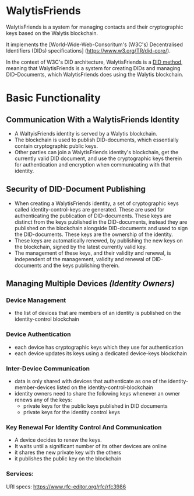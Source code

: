 # WalytisFriends
WalytisFriends is a system for managing contacts and their cryptographic keys based on the Walytis blockchain.

It implements the [World-Wide-Web-Consoritum's (W3C's) Decentralised Identifiers (DIDs) specifications] (https://www.w3.org/TR/did-core/).

In the context of W3C's DID architecture, WalytisFriends is a [DID method](https://www.w3.org/TR/did-core/#methods),
meaning that WalytisFriends is a system for creating DIDs and managing DID-Documents, which WalytisFriends does using the Walytis blockchain.

# Basic Functionality
## Communication With a WalytisFriends Identity
- A WaltyisFriends identity is served by a Walytis blockchain.
- The blockchain is used to publish DID-documents, which essentially contain cryptographic public keys.
- Other parties can join a WalytisFriends identity's blockchain, get the currently valid DID document, and use the cryptographic keys therein for authentication and encryption when communicating with that identity.

## Security of DID-Document Publishing
- When creating a WalytisFriends identity, a set of cryptographic keys called identity-control-keys are generated. These are used for authenticating the publication of DID-documents. These keys are distinct from the keys published in the DID-documents, instead they are published on the blockchain alongside DID-documents and used to sign the DID-documents. These keys are the ownership of the identity.
- These keys are automatically renewed, by publishing the new keys on the blockchain, signed by the latest currently valid key.
- The management of these keys, and their validity and renewal, is independent of the management, validity and renewal of DID-documents and the keys publishing therein.

## Managing Multiple Devices _(Identity Owners)_
### Device Management
- the list of devices that are members of an identity is published on the identity-control blockchain

### Device Authentication
- each device has cryptographic keys which they use for authentication
- each device updates its keys using a dedicated device-keys blockchain 

### Inter-Device Communication
- data is only shared with devices that authenticate as one of the identity-member-devices listed on the identity-control-blockchain
- identity owners need to share the following keys whenever an owner renews any of the keys:
  - private keys for the public keys published in DID documents
  - private keys for the identity control keys



### Key Renewal For Identity Control And Communication
- A device decides to renew the keys.
- It waits until a significant number of its other devices are online
- it shares the new private key with the others
- it publishes the public key on the blockchain

### Services:
URI specs: https://www.rfc-editor.org/rfc/rfc3986
